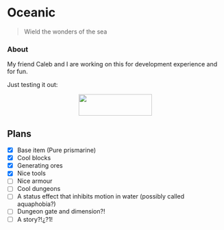 # Oceanic
> Wield the wonders of the sea

### About
My friend Caleb and I are working on this for development experience and for fun.

Just testing it out:
<p><a title="Fabric Language Kotlin" href="https://minecraft.curseforge.com/projects/fabric-language-kotlin" target="_blank" rel="noopener noreferrer"><img style="display: block; margin-left: auto; margin-right: auto;" src="https://i.imgur.com/c1DH9VL.png" alt="" width="171" height="50" /></a></p>

## Plans
- [x] Base item (Pure prismarine)
- [x] Cool blocks
- [x] Generating ores
- [x] Nice tools
- [ ] Nice armour
- [ ] Cool dungeons
- [ ] A status effect that inhibits motion in water (possibly called aquaphobia?)
- [ ] Dungeon gate and dimension?!
- [ ] A story?!¿?1!
